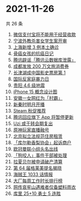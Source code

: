 # 2021-11-26

共 26 条

<!-- BEGIN ZHIHUSEARCH -->
<!-- 最后更新时间 Fri Nov 26 2021 12:14:55 GMT+0800 (China Standard Time) -->
1. [微信支付宝将不能用于经营收款](https://www.zhihu.com/search?q=支付宝)
1. [宁波外教杀害女学生案开审](https://www.zhihu.com/search?q=宁波外教)
1. [上海新增 3 例本土确诊](https://www.zhihu.com/search?q=上海疫情)
1. [骨癌女孩的抗癌日记](https://www.zhihu.com/search?q=骨癌女孩)
1. [腾讯辟谣「腾讯云数据库泄露」](https://www.zhihu.com/search?q=腾讯)
1. [成都发放 200 万文旅消费券](https://www.zhihu.com/search?q=成都旅游)
1. [长津湖成中国影史票房第 1](https://www.zhihu.com/search?q=长津湖)
1. [国际反家庭暴力日](https://www.zhihu.com/search?q=反家暴日)
1. [贵阳 4.6 级地震](https://www.zhihu.com/search?q=贵阳地震)
1. [iPhone 15 概念设计图](https://www.zhihu.com/search?q=iphone15)
1. [安徽一女网红为「村霸」](https://www.zhihu.com/search?q=村霸女网红)
1. [新秦时明月开播](https://www.zhihu.com/search?q=新秦时明月)
1. [Steam 秋促推荐](https://www.zhihu.com/search?q=steam)
1. [腾讯回应旗下 App 将暂停更新](https://www.zhihu.com/search?q=腾讯)
1. [Uzi 或于转会期复出](https://www.zhihu.com/search?q=uzi)
1. [原神玩家直播融号](https://www.zhihu.com/search?q=原神)
1. [北京拟立法规范住房租赁](https://www.zhihu.com/search?q=北京租房)
1. [「库尔勒香梨协会」起诉商户](https://www.zhihu.com/search?q=库尔勒香梨)
1. [欧冠曼联小组头名出线](https://www.zhihu.com/search?q=曼联)
1. [「狗咬人」事件干部被处理](https://www.zhihu.com/search?q=狗咬人)
1. [拉夏贝尔被申请破产清算](https://www.zhihu.com/search?q=拉夏贝尔)
1. [第 64 届格莱美提名揭晓](https://www.zhihu.com/search?q=格莱美)
1. [海贼王 1033 话情报](https://www.zhihu.com/search?q=海贼王)
1. [大厂每周工作时长排行榜](https://www.zhihu.com/search?q=大厂工作时长)
1. [网传哀牢山遇难者仅备塑料雨衣](https://www.zhihu.com/search?q=云南哀牢山)
1. [库里 25+10 勇士 5 连胜](https://www.zhihu.com/search?q=勇士)
<!-- END ZHIHUSEARCH -->
